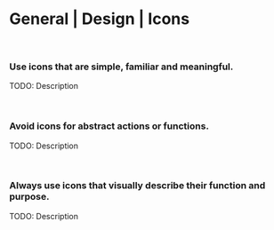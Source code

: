 # General | Design | Icons
<br>


### Use icons that are simple, familiar and meaningful.

TODO: Description

<br>


### Avoid icons for abstract actions or functions.

TODO: Description

<br>



### Always use icons that visually describe their function and purpose.

TODO: Description

<br>


